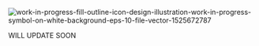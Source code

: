 ![work-in-progress-fill-outline-icon-design-illustration-work-in-progress-symbol-on-white-background-eps-10-file-vector-1525672787](https://github.com/user-attachments/assets/01668b8b-904f-48a2-bdf4-487e03fb7481)


WILL UPDATE SOON

